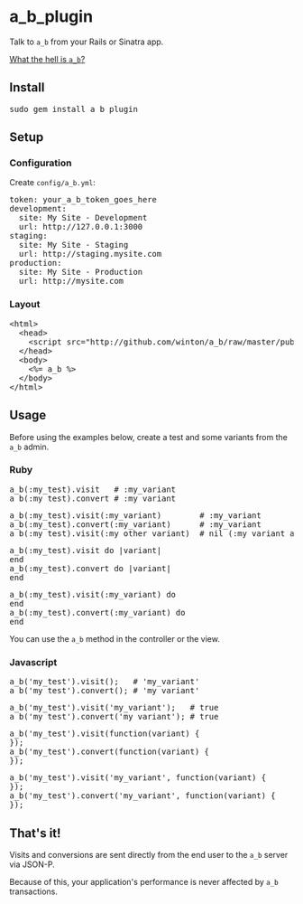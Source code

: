 a\_b\_plugin
============

Talk to <code>a\_b</code> from your Rails or Sinatra app.

[What the hell is <code>a_b</code>?](http://github.com/winton/a_b)

Install
-------

<pre>
sudo gem install a_b_plugin
</pre>

Setup
-----

### Configuration

Create <code>config/a\_b.yml</code>:

<pre>
token: your_a_b_token_goes_here
development:
  site: My Site - Development
  url: http://127.0.0.1:3000
staging:
  site: My Site - Staging
  url: http://staging.mysite.com
production:
  site: My Site - Production
  url: http://mysite.com
</pre>

### Layout

<pre>
&lt;html&gt;
  &lt;head&gt;
    &lt;script src="http://github.com/winton/a_b/raw/master/public/js/a_b.js" type="text/javascript"&gt;&lt;/script&gt;
  &lt;/head&gt;
  &lt;body&gt;
    &lt;%= a_b %&gt;
  &lt;/body&gt;
&lt;/html&gt;
</pre>

Usage
-----

Before using the examples below, create a test and some variants from the <code>a_b</code> admin.

### Ruby

<pre>
a_b(:my_test).visit   # :my_variant
a_b(:my_test).convert # :my_variant
</pre>

<pre>
a_b(:my_test).visit(:my_variant)        # :my_variant
a_b(:my_test).convert(:my_variant)      # :my_variant
a_b(:my_test).visit(:my_other_variant)  # nil (:my_variant already selected)
</pre>

<pre>
a_b(:my_test).visit do |variant|
end
a_b(:my_test).convert do |variant|
end
</pre>

<pre>
a_b(:my_test).visit(:my_variant) do
end
a_b(:my_test).convert(:my_variant) do
end
</pre>

You can use the <code>a\_b</code> method in the controller or the view.

### Javascript

<pre>
a_b('my_test').visit();   # 'my_variant'
a_b('my_test').convert(); # 'my_variant'
</pre>

<pre>
a_b('my_test').visit('my_variant');   # true
a_b('my_test').convert('my_variant'); # true
</pre>

<pre>
a_b('my_test').visit(function(variant) {
});
a_b('my_test').convert(function(variant) {
});
</pre>

<pre>
a_b('my_test').visit('my_variant', function(variant) {
});
a_b('my_test').convert('my_variant', function(variant) {
});
</pre>

That's it!
----------

Visits and conversions are sent directly from the end user to the <code>a\_b</code> server via JSON-P.

Because of this, your application's performance is never affected by <code>a\_b</code> transactions.